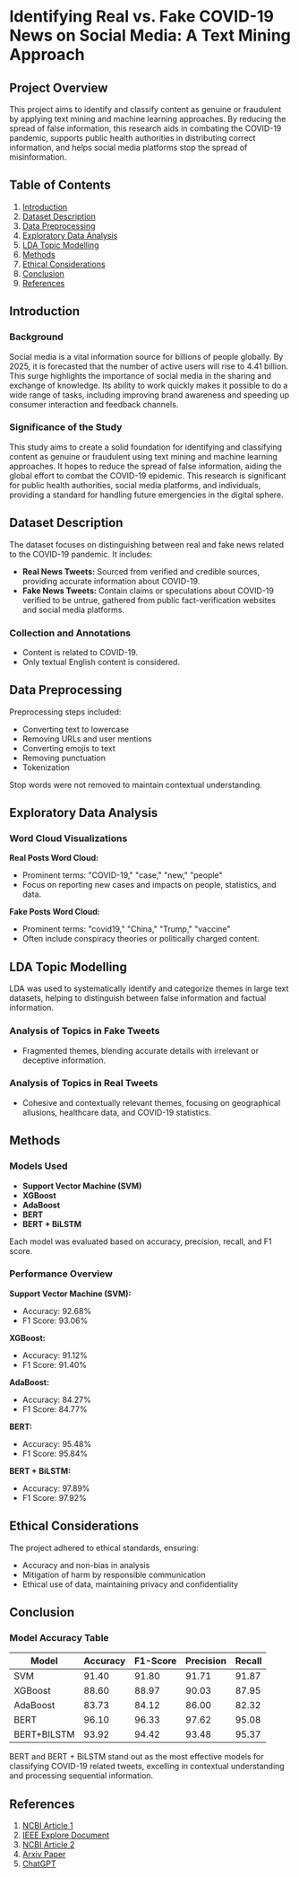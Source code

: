 # Identifying Real vs. Fake COVID-19 News on Social Media: A Text Mining Approach

## Project Overview

This project aims to identify and classify content as genuine or fraudulent by applying text mining and machine learning approaches. By reducing the spread of false information, this research aids in combating the COVID-19 pandemic, supports public health authorities in distributing correct information, and helps social media platforms stop the spread of misinformation.

## Table of Contents

1. [Introduction](#introduction)
2. [Dataset Description](#dataset-description)
3. [Data Preprocessing](#data-preprocessing)
4. [Exploratory Data Analysis](#exploratory-data-analysis)
5. [LDA Topic Modelling](#lda-topic-modelling)
6. [Methods](#methods)
7. [Ethical Considerations](#ethical-considerations)
8. [Conclusion](#conclusion)
9. [References](#references)

## Introduction

### Background

Social media is a vital information source for billions of people globally. By 2025, it is forecasted that the number of active users will rise to 4.41 billion. This surge highlights the importance of social media in the sharing and exchange of knowledge. Its ability to work quickly makes it possible to do a wide range of tasks, including improving brand awareness and speeding up consumer interaction and feedback channels.

### Significance of the Study

This study aims to create a solid foundation for identifying and classifying content as genuine or fraudulent using text mining and machine learning approaches. It hopes to reduce the spread of false information, aiding the global effort to combat the COVID-19 epidemic. This research is significant for public health authorities, social media platforms, and individuals, providing a standard for handling future emergencies in the digital sphere.

## Dataset Description

The dataset focuses on distinguishing between real and fake news related to the COVID-19 pandemic. It includes:

- **Real News Tweets:** Sourced from verified and credible sources, providing accurate information about COVID-19.
- **Fake News Tweets:** Contain claims or speculations about COVID-19 verified to be untrue, gathered from public fact-verification websites and social media platforms.

### Collection and Annotations

- Content is related to COVID-19.
- Only textual English content is considered.

## Data Preprocessing

Preprocessing steps included:
- Converting text to lowercase
- Removing URLs and user mentions
- Converting emojis to text
- Removing punctuation
- Tokenization

Stop words were not removed to maintain contextual understanding.

## Exploratory Data Analysis

### Word Cloud Visualizations

**Real Posts Word Cloud:**
- Prominent terms: "COVID-19," "case," "new," "people"
- Focus on reporting new cases and impacts on people, statistics, and data.

**Fake Posts Word Cloud:**
- Prominent terms: "covid19," "China," "Trump," "vaccine"
- Often include conspiracy theories or politically charged content.

## LDA Topic Modelling

LDA was used to systematically identify and categorize themes in large text datasets, helping to distinguish between false information and factual information.

### Analysis of Topics in Fake Tweets
- Fragmented themes, blending accurate details with irrelevant or deceptive information.

### Analysis of Topics in Real Tweets
- Cohesive and contextually relevant themes, focusing on geographical allusions, healthcare data, and COVID-19 statistics.

## Methods

### Models Used

- **Support Vector Machine (SVM)**
- **XGBoost**
- **AdaBoost**
- **BERT**
- **BERT + BiLSTM**

Each model was evaluated based on accuracy, precision, recall, and F1 score.

### Performance Overview

**Support Vector Machine (SVM):**
- Accuracy: 92.68%
- F1 Score: 93.06%

**XGBoost:**
- Accuracy: 91.12%
- F1 Score: 91.40%

**AdaBoost:**
- Accuracy: 84.27%
- F1 Score: 84.77%

**BERT:**
- Accuracy: 95.48%
- F1 Score: 95.84%

**BERT + BiLSTM:**
- Accuracy: 97.89%
- F1 Score: 97.92%

## Ethical Considerations

The project adhered to ethical standards, ensuring:
- Accuracy and non-bias in analysis
- Mitigation of harm by responsible communication
- Ethical use of data, maintaining privacy and confidentiality

## Conclusion

### Model Accuracy Table

| Model       | Accuracy | F1-Score | Precision | Recall |
|-------------|----------|----------|-----------|--------|
| SVM         | 91.40    | 91.80    | 91.71     | 91.87  |
| XGBoost     | 88.60    | 88.97    | 90.03     | 87.95  |
| AdaBoost    | 83.73    | 84.12    | 86.00     | 82.32  |
| BERT        | 96.10    | 96.33    | 97.62     | 95.08  |
| BERT+BILSTM | 93.92    | 94.42    | 93.48     | 95.37  |

BERT and BERT + BiLSTM stand out as the most effective models for classifying COVID-19 related tweets, excelling in contextual understanding and processing sequential information.

## References

1. [NCBI Article 1](https://www.ncbi.nlm.nih.gov/pmc/articles/PMC8608495/)
2. [IEEE Explore Document](https://ieeexplore.ieee.org/document/9803414)
3. [NCBI Article 2](https://www.ncbi.nlm.nih.gov/pmc/articles/PMC10197436/)
4. [Arxiv Paper](https://arxiv.org/ftp/arxiv/papers/2203/2203.09936.pdf)
5. [ChatGPT](https://chat.openai.com/)
